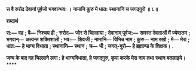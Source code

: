 **स वै रुरोद देवानां पूर्वजो भगवान्भव: ।** **नामानि कुरु मे धात: स्थानानि च जगद्गुरो ॥ ८॥** 

**शब्दार्थ** 

**स:—** **वह** **; वै—** **निश्चय ही** **; रुरोद—** **जोर से चिल्लाया** **; देवानाम् पूर्वज:—** **समस्त देवताओं में ज्येष्ठतम** **; भगवान्—** **अत्यन्त** **शक्तिशाली** **; भव:—** **शिवजी** **; नामानि—** **विभिन्न नाम** **; कुरु—** **नाम रखो** **; मे—** **मेरा** **; धात:—** **हे भाग्य विधाता** **; स्थानानि—** **स्थान** **;** **च—** **भी** **; जगत्-गुरो—** **हे ब्रह्माण्ड के शिक्षक।** **.** 

**जन्म के बाद वह चिल्लाने लगा : हे भाग्यविधाता, हे जगद्गुरु, कृपा करके मेरा नाम तथा** **स्थान बतलाइये।** **** 